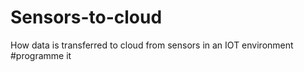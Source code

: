 # Sensors-to-cloud
How data is transferred to cloud from sensors in an IOT environment
#programme it
